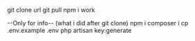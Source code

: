 git clone url
git pull
npm i
work


--Only for info--
(what i did after git clone)
npm i 
composer i
cp .env.example .env
php artisan key:generate
